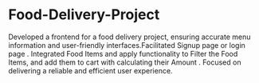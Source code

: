 # Food-Delivery-Project
Developed a frontend for a food delivery project, ensuring accurate menu information and user-friendly interfaces.Facilitated Signup page or login page . Integrated Food Items and apply functionality to Filter the Food Items, and add them to cart with calculating their Amount . Focused on delivering a reliable and efficient user experience.
